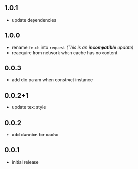 ## 1.0.1

- update dependencies

## 1.0.0

- rename `fetch` into `request` _(This is an **incompatible** update)_
- reacquire from network when cache has no content

## 0.0.3

- add dio param when construct instance

## 0.0.2+1

- update text style

## 0.0.2

- add duration for cache

## 0.0.1

- initial release

